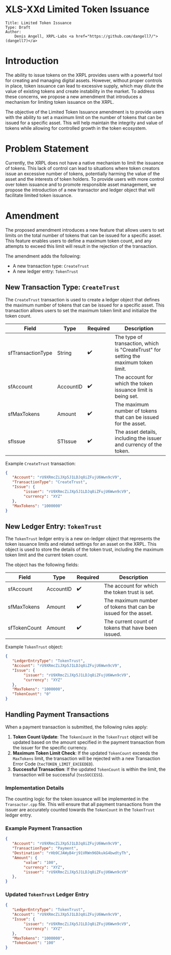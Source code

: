 # XLS-XXd Limited Token Issuance
```
Title: Limited Token Issuance
Type: Draft
Author:
    Denis Angell, XRPL-Labs <a href="https://github.com/dangell7/">(dangell7)</a>
```

# Introduction

The ability to issue tokens on the XRPL provides users with a powerful tool for creating and managing digital assets. However, without proper controls in place, token issuance can lead to excessive supply, which may dilute the value of existing tokens and create instability in the market. To address these concerns, we propose a new amendment that introduces a mechanism for limiting token issuance on the XRPL.

The objective of the Limited Token Issuance amendment is to provide users with the ability to set a maximum limit on the number of tokens that can be issued for a specific asset. This will help maintain the integrity and value of tokens while allowing for controlled growth in the token ecosystem.

# Problem Statement

Currently, the XRPL does not have a native mechanism to limit the issuance of tokens. This lack of control can lead to situations where token creators issue an excessive number of tokens, potentially harming the value of the asset and the interests of token holders. To provide users with more control over token issuance and to promote responsible asset management, we propose the introduction of a new transactor and ledger object that will facilitate limited token issuance.

# Amendment

The proposed amendment introduces a new feature that allows users to set limits on the total number of tokens that can be issued for a specific asset. This feature enables users to define a maximum token count, and any attempts to exceed this limit will result in the rejection of the transaction.

The amendment adds the following:

- A new transaction type: `CreateTrust`
- A new ledger entry: `TokenTrust`

## New Transaction Type: `CreateTrust`

The `CreateTrust` transaction is used to create a ledger object that defines the maximum number of tokens that can be issued for a specific asset. This transaction allows users to set the maximum token limit and initialize the token count.

| Field | Type | Required | Description |
| --- | --- | --- | --- |
| sfTransactionType | String | ✔️ | The type of transaction, which is "CreateTrust" for setting the maximum token limit. |
| sfAccount | AccountID | ✔️ | The account for which the token issuance limit is being set. |
| sfMaxTokens | Amount | ✔️ | The maximum number of tokens that can be issued for the asset. |
| sfIssue     | STIssue    | ✔️  | The asset details, including the issuer and currency of the token.        |

Example `CreateTrust` transaction:

```json
{
   "Account": "rU9XRmcZiJXp5J1LDJq8iZFujU6Wwn9cV9",
   "TransactionType": "CreateTrust",
   "Issue": {
        "issuer": "rU9XRmcZiJXp5J1LDJq8iZFujU6Wwn9cV9",
        "currency": "XYZ"
   },
   "MaxTokens": "1000000"
}
```

## New Ledger Entry: `TokenTrust`

The `TokenTrust` ledger entry is a new on-ledger object that represents the token issuance limits and related settings for an asset on the XRPL. This object is used to store the details of the token trust, including the maximum token limit and the current token count.

The object has the following fields:

| Field | Type | Required | Description |
| --- | --- | --- | --- |
| sfAccount | AccountID | ✔️ | The account for which the token trust is set. |
| sfMaxTokens | Amount | ✔️ | The maximum number of tokens that can be issued for the asset. |
| sfTokenCount | Amount | ✔️ | The current count of tokens that have been issued. |

Example `TokenTrust` object:

```json
{
   "LedgerEntryType": "TokenTrust",
   "Account": "rU9XRmcZiJXp5J1LDJq8iZFujU6Wwn9cV9",
   "Issue": {
        "issuer": "rU9XRmcZiJXp5J1LDJq8iZFujU6Wwn9cV9",
        "currency": "XYZ"
   },
   "MaxTokens": "1000000",
   "TokenCount": "0"
}
```

## Handling Payment Transactions

When a payment transaction is submitted, the following rules apply:

1. **Token Count Update**: The `TokenCount` in the `TokenTrust` object will be updated based on the amount specified in the payment transaction from the issuer for the specific currency.
2. **Maximum Token Limit Check**: If the updated `TokenCount` exceeds the `MaxTokens` limit, the transaction will be rejected with a new Transaction Error Code (`tecTOKEN_LIMIT_EXCEEDED`).
3. **Successful Transaction**: If the updated `TokenCount` is within the limit, the transaction will be successful (`tesSUCCESS`).

### Implementation Details

The counting logic for the token issuance will be implemented in the `Transactor.cpp` file. This will ensure that all payment transactions from the issuer are accurately counted towards the `TokenCount` in the `TokenTrust` ledger entry.

### Example Payment Transaction

```json
{
   "Account": "rU9XRmcZiJXp5J1LDJq8iZFujU6Wwn9cV9",
   "TransactionType": "Payment",
   "Destination": "rHb9CJAWyB4rj91VRWn96DkukG4bwdtyTh",
   "Amount": {
        "value": "100",
        "currency": "XYZ",
        "issuer": "rU9XRmcZiJXp5J1LDJq8iZFujU6Wwn9cV9"
   },
}
```

### Updated `TokenTrust` Ledger Entry

```json
{
   "LedgerEntryType": "TokenTrust",
   "Account": "rU9XRmcZiJXp5J1LDJq8iZFujU6Wwn9cV9",
   "Issue": {
        "issuer": "rU9XRmcZiJXp5J1LDJq8iZFujU6Wwn9cV9",
        "currency": "XYZ"
   },
   "MaxTokens": "1000000",
   "TokenCount": "100"
}
```

